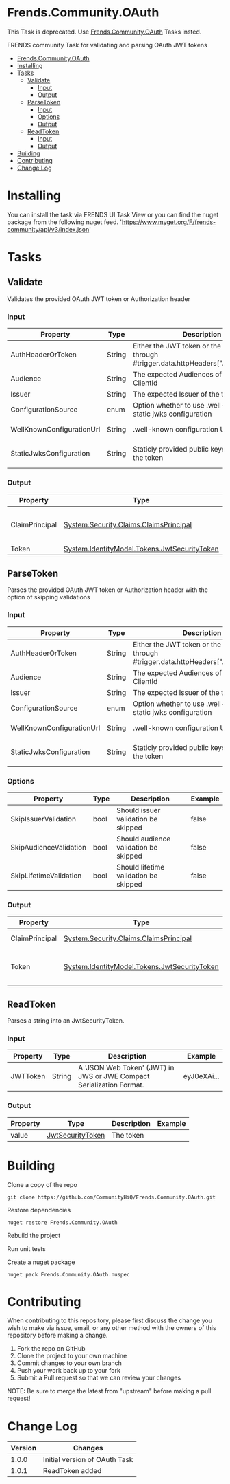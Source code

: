 # Frends.Community.OAuth

This Task is deprecated. Use [Frends.Community.OAuth](https://github.com/CommunityHiQ/Frends.Community.OAuth) Tasks insted.

FRENDS community Task for validating and parsing OAuth JWT tokens

- [Frends.Community.OAuth](#frendscommunityoauth)
- [Installing](#installing)
- [Tasks](#tasks)
    - [Validate](#validate)
        - [Input](#input)
        - [Output](#output)
    - [ParseToken](#parsetoken)
        - [Input](#input)
        - [Options](#options)
        - [Output](#output)
 	- [ReadToken](#readtoken)
        - [Input](#input)
        - [Output](#output)
- [Building](#building)
- [Contributing](#contributing)
- [Change Log](#change-log)

# Installing

You can install the task via FRENDS UI Task View or you can find the nuget package from the following nuget feed.
'https://www.myget.org/F/frends-community/api/v3/index.json'

# Tasks

## Validate

Validates the provided OAuth JWT token or Authorization header

### Input

| Property | Type | Description | Example |
| ---------|------|-------------|---------|
| AuthHeaderOrToken | String | Either the JWT token or the AuthHeader through #trigger.data.httpHeaders["Authorization"] | eyJ0eXAi... |
| Audience | String | The expected Audiences of the token, e.g. ClientId | fIVLouKUZihXfYP3... |
| Issuer | String | The expected Issuer of the token | https://example.eu.auth0.com |
| ConfigurationSource | enum | Option whether to use .well-known or a static jwks configuration | WellKnownConfigurationUrl |
| WellKnownConfigurationUrl | String | .well-known configuration URL | https://example.eu.auth0.com/.well-known/openid-configuration |
| StaticJwksConfiguration | String | Staticly provided public keys used to sign the token | {\"keys\":[{\"alg\":\"RS256\",\"kty\":\"RSA\",\"use\":\"sig\",\"x5c\":[\"MIIDATC... |

### Output

| Property | Type | Description | Example |
| ---------|------|-------------|---------|
| ClaimPrincipal | [System.Security.Claims.ClaimsPrincipal](https://docs.microsoft.com/en-us/dotnet/api/system.security.claims.claimsprincipal?view=netframework-4.7.2) | The ClaimsPrincipal parsed from the token | |
| Token | [System.IdentityModel.Tokens.JwtSecurityToken](https://msdn.microsoft.com/en-us/library/system.identitymodel.tokens.jwtsecuritytoken(v=vs.114).aspx) | The token |  |

## ParseToken

Parses the provided OAuth JWT token or Authorization header with the option of skipping validations

### Input

| Property | Type | Description | Example |
| ---------|------|-------------|---------|
| AuthHeaderOrToken | String | Either the JWT token or the AuthHeader through #trigger.data.httpHeaders["Authorization"] | eyJ0eXAi... |
| Audience | String | The expected Audiences of the token, e.g. ClientId | fIVLouKUZihXfYP3... |
| Issuer | String | The expected Issuer of the token | https://example.eu.auth0.com |
| ConfigurationSource | enum | Option whether to use .well-known or a static jwks configuration | WellKnownConfigurationUrl |
| WellKnownConfigurationUrl | String | .well-known configuration URL | https://example.eu.auth0.com/.well-known/openid-configuration |
| StaticJwksConfiguration | String | Staticly provided public keys used to sign the token | {\"keys\":[{\"alg\":\"RS256\",\"kty\":\"RSA\",\"use\":\"sig\",\"x5c\":[\"MIIDATC... |

### Options

| Property | Type | Description | Example |
| ---------|------|-------------|---------|
| SkipIssuerValidation | bool | Should issuer validation be skipped | false |
| SkipAudienceValidation | bool | Should audience validation be skipped | false |
| SkipLifetimeValidation | bool | Should lifetime validation be skipped | false |

### Output

| Property | Type | Description | Example |
| ---------|------|-------------|---------|
| ClaimPrincipal | [System.Security.Claims.ClaimsPrincipal](https://docs.microsoft.com/en-us/dotnet/api/system.security.claims.claimsprincipal?view=netframework-4.7.2) | The ClaimsPrincipal parsed from the token | |
| Token | [System.IdentityModel.Tokens.JwtSecurityToken](https://msdn.microsoft.com/en-us/library/system.identitymodel.tokens.jwtsecuritytoken(v=vs.114).aspx) | The token. If you want the token as a string use .ToString() method (e.g. #result.Token.ToString()) |  |



## ReadToken

Parses a string into an JwtSecurityToken.

### Input

| Property | Type | Description | Example |
| ---------|------|-------------|---------|
| JWTToken | String | A 'JSON Web Token' (JWT) in JWS or JWE Compact Serialization Format. | eyJ0eXAi... |

### Output

| Property | Type | Description | Example |
| ---------|------|-------------|---------|
|  value | [JwtSecurityToken](https://docs.microsoft.com/en-us/dotnet/api/system.identitymodel.tokens.jwt.jwtsecuritytoken?view=azure-dotnet) | The token | |


# Building
Clone a copy of the repo

`git clone https://github.com/CommunityHiQ/Frends.Community.OAuth.git`

Restore dependencies

`nuget restore Frends.Community.OAuth`

Rebuild the project

Run unit tests

Create a nuget package

`nuget pack Frends.Community.OAuth.nuspec`

# Contributing
When contributing to this repository, please first discuss the change you wish to make via issue, email, or any other method with the owners of this repository before making a change.

1. Fork the repo on GitHub
2. Clone the project to your own machine
3. Commit changes to your own branch
4. Push your work back up to your fork
5. Submit a Pull request so that we can review your changes

NOTE: Be sure to merge the latest from "upstream" before making a pull request!

# Change Log

| Version | Changes |
| ----- | ----- |
| 1.0.0 | Initial version of OAuth Task |
| 1.0.1 | ReadToken added |
